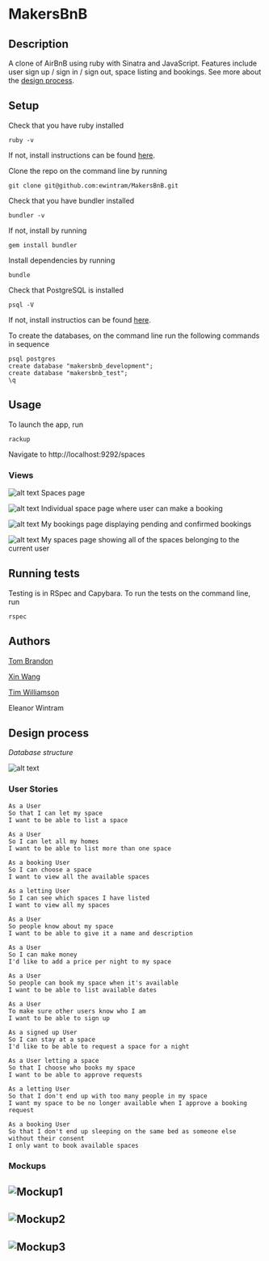 # MakersBnB


## Description

A clone of AirBnB using ruby with Sinatra and JavaScript. Features include user sign up / sign in / sign out, space listing and bookings. See more about the [design process](#design-process).


## Setup

Check that you have ruby installed

`ruby -v`

If not, install instructions can be found [here](https://www.ruby-lang.org/en/documentation/installation/).

Clone the repo on the command line by running

`git clone git@github.com:ewintram/MakersBnB.git`

Check that you have bundler installed

`bundler -v`

If not, install by running

`gem install bundler`

Install dependencies by running

`bundle`

Check that PostgreSQL is installed

`psql -V`

If not, install instructios can be found [here](https://www.postgresql.org/download/).

To create the databases, on the command line run the following commands in sequence

```
psql postgres
create database "makersbnb_development";
create database "makersbnb_test";
\q
```


## Usage

To launch the app, run

`rackup`

Navigate to http://localhost:9292/spaces

### Views

![alt text](/images/index.png "Spaces page")
Spaces page

![alt text](/images/make-a-booking.png "Space page with booking")
Individual space page where user can make a booking

![alt text](/images/my-bookings.png "My bookings page")
My bookings page displaying pending and confirmed bookings

![alt text](/images/my-spaces.png "My spaces page")
My spaces page showing all of the spaces belonging to the current user

## Running tests

Testing is in RSpec and Capybara. To run the tests on the command line, run

`rspec`


## Authors

[Tom Brandon](https://github.com/Mnargh)

[Xin Wang](https://github.com/Xin00163)

[Tim Williamson](https://github.com/Le5tes)

Eleanor Wintram

## Design process

*Database structure*

![alt text](images/makersbnb_database_tables.png "database tables")

### User Stories

```
As a User
So that I can let my space
I want to be able to list a space
```

```
As a User
So I can let all my homes
I want to be able to list more than one space
```

```
As a booking User
So I can choose a space
I want to view all the available spaces
```

```
As a letting User
So I can see which spaces I have listed
I want to view all my spaces
```

```
As a User
So people know about my space
I want to be able to give it a name and description
```

```
As a User
So I can make money
I'd like to add a price per night to my space
```

```
As a User
So people can book my space when it's available
I want to be able to list available dates
```

```
As a User
To make sure other users know who I am
I want to be able to sign up
```

```
As a signed up User
So I can stay at a space
I'd like to be able to request a space for a night
```

```
As a User letting a space
So that I choose who books my space
I want to be able to approve requests
```

```
As a letting User
So that I don't end up with too many people in my space
I want my space to be no longer available when I approve a booking request
```

```
As a booking User
So that I don't end up sleeping on the same bed as someone else without their consent
I only want to book available spaces

```
### Mockups


## ![Mockup1](https://i.imgur.com/PfJRvtw.jpg)
## ![Mockup2](https://i.imgur.com/rQlV1LM.jpg)
## ![Mockup3](https://i.imgur.com/L9Uvlrh.jpg)

